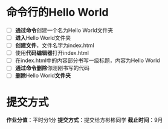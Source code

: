 # 命令行的Hello World
- [ ] **通过命令**创建一个名为Hello World文件夹
- [ ] **进入**Hello World文件夹
- [ ] **创建文件**，文件名字为index.html
- [ ] 使用**代码编辑器**打开index.html
- [ ] 在index.html中的内容部分书写一级标题，内容为Hello World
- [ ] **通过命令删除**你刚刚书写的代码
- [ ] **删除**Hello World**文件夹**

# 提交方式
**作业分值**：平时分1分
**提交方式**：提交给方彬彬同学
**截止时间**：9月